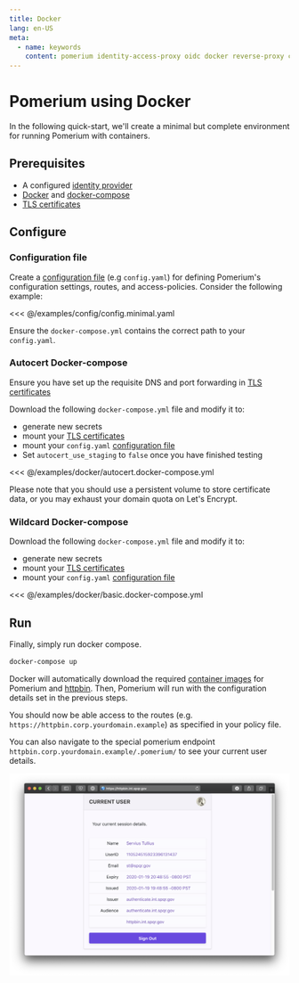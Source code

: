```yaml
---
title: Docker
lang: en-US
meta:
  - name: keywords
    content: pomerium identity-access-proxy oidc docker reverse-proxy containers
---
```


# Pomerium using Docker

In the following quick-start, we'll create a minimal but complete environment for running Pomerium with containers.

## Prerequisites

- A configured [identity provider]
- [Docker] and [docker-compose]
- [TLS certificates]

## Configure

### Configuration file

Create a [configuration file] (e.g `config.yaml`) for defining Pomerium's configuration settings, routes, and access-policies. Consider the following example:

<<< @/examples/config/config.minimal.yaml

Ensure the `docker-compose.yml` contains the correct path to your `config.yaml`.

### Autocert Docker-compose
Ensure you have set up the requisite DNS and port forwarding in [TLS certificates]

Download the following `docker-compose.yml` file and modify it to:

- generate new secrets
- mount your [TLS certificates]
- mount your `config.yaml` [configuration file]
- Set `autocert_use_staging` to `false` once you have finished testing

<<< @/examples/docker/autocert.docker-compose.yml

Please note that you should use a persistent volume to store certificate data, or you may exhaust your domain quota on Let's Encrypt.

### Wildcard Docker-compose

Download the following `docker-compose.yml` file and modify it to:

- generate new secrets
- mount your [TLS certificates]
- mount your `config.yaml` [configuration file]

<<< @/examples/docker/basic.docker-compose.yml

## Run

Finally, simply run docker compose.

```bash
docker-compose up
```

Docker will automatically download the required [container images] for Pomerium and [httpbin]. Then, Pomerium will run with the configuration details set in the previous steps.

You should now be able access to the routes (e.g. `https://httpbin.corp.yourdomain.example`) as specified in your policy file.

You can also navigate to the special pomerium endpoint `httpbin.corp.yourdomain.example/.pomerium/` to see your current user details.

![currently logged in user](./img/logged-in-as.png)

[configuration file]: ../../configuration/readme.md
[container images]: https://hub.docker.com/r/pomerium/pomerium
[docker]: https://docs.docker.com/install/
[docker-compose]: https://docs.docker.com/compose/install/
[httpbin]: https://httpbin.org/
[identity provider]: ../identity-providers/readme.md
[tls certificates]: ../reference/certificates.md
